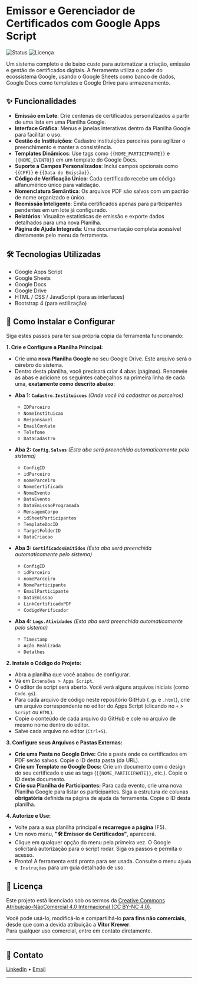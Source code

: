 # Emissor e Gerenciador de Certificados com Google Apps Script

![Status](https://img.shields.io/badge/status-funcional-brightgreen)
![Licença](https://img.shields.io/badge/licen%C3%A7a-MIT-blue)

Um sistema completo e de baixo custo para automatizar a criação, emissão e gestão de certificados digitais. A ferramenta utiliza o poder do ecossistema Google, usando o Google Sheets como banco de dados, Google Docs como templates e Google Drive para armazenamento.

## ✨ Funcionalidades

- **Emissão em Lote**: Crie centenas de certificados personalizados a partir de uma lista em uma Planilha Google.
- **Interface Gráfica**: Menus e janelas interativas dentro da Planilha Google para facilitar o uso.
- **Gestão de Instituições**: Cadastre instituições parceiras para agilizar o preenchimento e manter a consistência.
- **Templates Dinâmicos**: Use tags como `{{NOME_PARTICIPANTE}}` e `{{NOME_EVENTO}}` em um template do Google Docs.
- **Suporte a Campos Personalizados**: Inclui campos opcionais como `{{CPF}}` e `{{Data de Emissão}}`.
- **Código de Verificação Único**: Cada certificado recebe um código alfanumérico único para validação.
- **Nomenclatura Semântica**: Os arquivos PDF são salvos com um padrão de nome organizado e único.
- **Reemissão Inteligente**: Emita certificados apenas para participantes pendentes em um lote já configurado.
- **Relatórios**: Visualize estatísticas de emissão e exporte dados detalhados para uma nova Planilha.
- **Página de Ajuda Integrada**: Uma documentação completa acessível diretamente pelo menu da ferramenta.

## 🛠️ Tecnologias Utilizadas

- Google Apps Script
- Google Sheets
- Google Docs
- Google Drive
- HTML / CSS / JavaScript (para as interfaces)
- Bootstrap 4 (para estilização)

## 🚀 Como Instalar e Configurar

Siga estes passos para ter sua própria cópia da ferramenta funcionando:

**1. Crie e Configure a Planilha Principal:**
   - Crie uma **nova Planilha Google** no seu Google Drive. Este arquivo será o cérebro do sistema.
   - Dentro desta planilha, você precisará criar 4 abas (páginas). Renomeie as abas e adicione os seguintes cabeçalhos na primeira linha de cada uma, **exatamente como descrito abaixo**:

   * **Aba 1: `Cadastro.Instituicoes`**
       *(Onde você irá cadastrar os parceiros)*
       - `IDParceiro`
       - `NomeInstituicao`
       - `Responsavel`
       - `EmailContato`
       - `Telefone`
       - `DataCadastro`

   * **Aba 2: `Config.Salvas`**
       *(Esta aba será preenchida automaticamente pelo sistema)*
       - `ConfigID`
       - `idParceiro`
       - `nomeParceiro`
       - `NomeCertificado`
       - `NomeEvento`
       - `DataEvento`
       - `DataEmissaoProgramada`
       - `MensagemCorpo`
       - `idSheetParticipantes`
       - `TemplateDocID`
       - `TargetFolderID`
       - `DataCriacao`

   * **Aba 3: `CertificadosEmitidos`**
       *(Esta aba será preenchida automaticamente pelo sistema)*
       - `ConfigID`
       - `idParceiro`
       - `nomeParceiro`
       - `NomeParticipante`
       - `EmailParticipante`
       - `DataEmissao`
       - `LinkCertificadoPDF`
       - `CodigoVerificador`

   * **Aba 4: `Logs.Atividades`**
       *(Esta aba será preenchida automaticamente pelo sistema)*
       - `Timestamp`
       - `Ação Realizada`
       - `Detalhes`

**2. Instale o Código do Projeto:**
   - Abra a planilha que você acabou de configurar.
   - Vá em `Extensões > Apps Script`.
   - O editor de script será aberto. Você verá alguns arquivos iniciais (como `Code.gs`).
   - Para cada arquivo de código neste repositório GitHub (`.gs` e `.html`), crie um arquivo correspondente no editor do Apps Script (clicando no `+` > `Script` ou `HTML`).
   - Copie o conteúdo de cada arquivo do GitHub e cole no arquivo de mesmo nome dentro do editor.
   - Salve cada arquivo no editor (`Ctrl+S`).

**3. Configure seus Arquivos e Pastas Externas:**
   - **Crie uma Pasta no Google Drive:** Crie a pasta onde os certificados em PDF serão salvos. Copie o ID desta pasta (da URL).
   - **Crie um Template no Google Docs:** Crie um documento com o design do seu certificado e use as tags (`{{NOME_PARTICIPANTE}}`, etc.). Copie o ID deste documento.
   - **Crie sua Planilha de Participantes:** Para cada evento, crie uma nova Planilha Google para listar os participantes. Siga a estrutura de colunas **obrigatória** definida na página de ajuda da ferramenta. Copie o ID desta planilha.

**4. Autorize e Use:**
   - Volte para a sua planilha principal e **recarregue a página** (F5).
   - Um novo menu, **"🛠️ Emissor de Certificados"**, aparecerá.
   - Clique em qualquer opção do menu pela primeira vez. O Google solicitará autorização para o script rodar. Siga os passos e permita o acesso.
   - Pronto! A ferramenta está pronta para ser usada. Consulte o menu `Ajuda e Instruções` para um guia detalhado de uso.

## 📄 Licença

Este projeto está licenciado sob os termos da [Creative Commons Atribuição-NãoComercial 4.0 Internacional (CC BY-NC 4.0)](https://creativecommons.org/licenses/by-nc/4.0/).

Você pode usá-lo, modificá-lo e compartilhá-lo **para fins não comerciais**, desde que com a devida atribuição a **Vitor Krewer**.  
Para qualquer uso comercial, entre em contato diretamente.

---

## 🤝 Contato

[LinkedIn](https://www.linkedin.com/in/vitorkrewer) • [Email](mailto:vitormkrewer@gmail.com)

---
